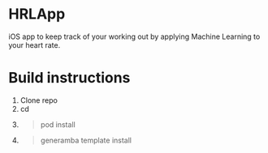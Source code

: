 # HRLApp
iOS app to keep track of your working out by applying Machine Learning to your heart rate.

# Build instructions
1. Clone repo
2. cd <repo folder>
3. > pod install
4. > generamba template install
